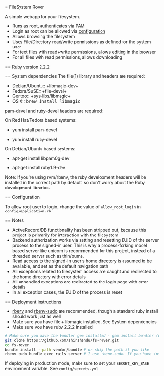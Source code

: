 = FileSystem Rover

A simple webapp for your filesystem.
- Runs as root, authenticates via PAM
- Login as root can be allowed via [configuration]('#configuration')
- Allows browsing the filesystem
- Uses File/Directory read/write permissions as defined for the system user
- For text files with read+write permissions, allows editing in the browser
- For all files with read permissions, allows downloading

== Ruby version
2.2.2

== System dependencies
The file(1) library and headers are required:

- Debian/Ubuntu:: +libmagic-dev+
- Fedora/SuSE::   +file-devel+
- Gentoo::        +sys-libs/libmagic+
- OS X::          <tt>brew install libmagic</tt>

pam-devel and ruby-devel headers are required:

On Red Hat/Fedora based systems:

- yum install pam-devel

- yum install ruby-devel

On Debian/Ubuntu based systems:

- apt-get install libpam0g-dev

- apt-get install ruby1.9-dev

Note: If you're using rvm/rbenv, the ruby development headers will be installed in the correct path by default, so don't worry about the Ruby development libraries.

== Configuration

To allow root user to login, change the value of `allow_root_login` in `config/application.rb`

== Notes

- ActiveRecord/DB functionality has been stripped out, because this project is primarily for interaction with the filesystem
- Backend authorization works via setting and resetting EUID of the server process to the signed-in user. This is why a process-forking model based server like unicorn is recommended for this project, instead of a threaded server such as thin/puma.
- Read access to the signed-in user's home directory is assumed to be available, and set as the default navigation path
- All exceptions related to filesystem access are caught and redirected to the home directory with error details
- All unhandled exceptions are redirected to the login page with error details
- In all exception cases, the EUID of the process is reset

== Deployment instructions

- [rbenv](https://github.com/sstephenson/rbenv) and [rbenv-sudo](https://github.com/dcarley/rbenv-sudo) are recommended, though a standard ruby install should work just as well
- Make sure you have file + libmagic installed. See System dependencies
- Make sure you have ruby 2.2.2 installed

```bash
# Make sure you have the bundler gem installed - gem install bundler (use sudo for systemwide ruby)
git clone https://github.com/shirshendu/fs-rover.git
cd fs-rover
bundle install --path vendor/bundle # or skip the path if you like
rbenv sudo bundle exec rails server # I use rbenv-sudo. If you have installed ruby and bundler as root, su into root and run bundle exec rails server
```

If deploying in production mode, make sure to set your `SECRET_KEY_BASE` environment variable. See `config/secrets.yml`


